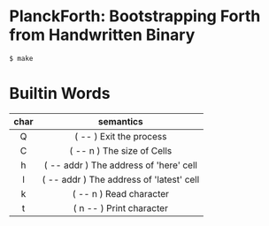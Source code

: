 # PlanckForth: Bootstrapping Forth from Handwritten Binary

```
$ make
```

# Builtin Words

| char | semantics                                 |
|:----:|:-----------------------------------------:|
| Q    | ( -- ) Exit the process                   |
| C    | ( -- n ) The size of Cells                |
| h    | ( -- addr ) The address of 'here' cell    |
| l    | ( -- addr ) The address of 'latest' cell  |
| k    | ( -- n ) Read character                   |
| t    | ( n -- ) Print character                  |
